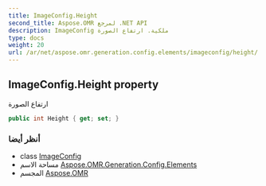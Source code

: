 ```yaml
---
title: ImageConfig.Height
second_title: Aspose.OMR لمرجع .NET API
description: ImageConfig ملكية. ارتفاع الصورة
type: docs
weight: 20
url: /ar/net/aspose.omr.generation.config.elements/imageconfig/height/
---
```

## ImageConfig.Height property

ارتفاع الصورة

```csharp
public int Height { get; set; }
```

### أنظر أيضا

* class [ImageConfig](../)
* مساحة الاسم [Aspose.OMR.Generation.Config.Elements](../../imageconfig/)
* المجسم [Aspose.OMR](../../../)


